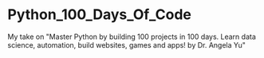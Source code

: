 # Python_100_Days_Of_Code
My take on "Master Python by building 100 projects in 100 days. Learn data science, automation, build websites, games and apps! by Dr. Angela Yu"
